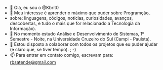 - 👋 Olá, eu sou o @Kbrit0
- 👀 Meu interesse é aprender o máximo que puder sobre Programção,
- sobre: linguagens, códigos, notícias, curiosidades, avanços, descobertas, e tudo o mais que for relacionado a Tecnologia da Informação). 
- 🌱 No momento estudo Análise e Desenvolvimento de Sistemas, 1º Semestre - Noite, na Universidade Cruzeiro do Sul (Campi - Paulsta).
- 💞️ Estou disposto a colaborar com todos os projetos que eu puder ajudar (e claro que, se tiver tempo). ; -)
- 📫 Para entrar em contato comigo, escrevam para: rbsatende@gmail.com

<!---
Kbrit0/Kbrit0 is a ✨ special ✨ repository because its `README.md` (this file) appears on your GitHub profile.
You can click the Preview link to take a look at your changes.
--->
